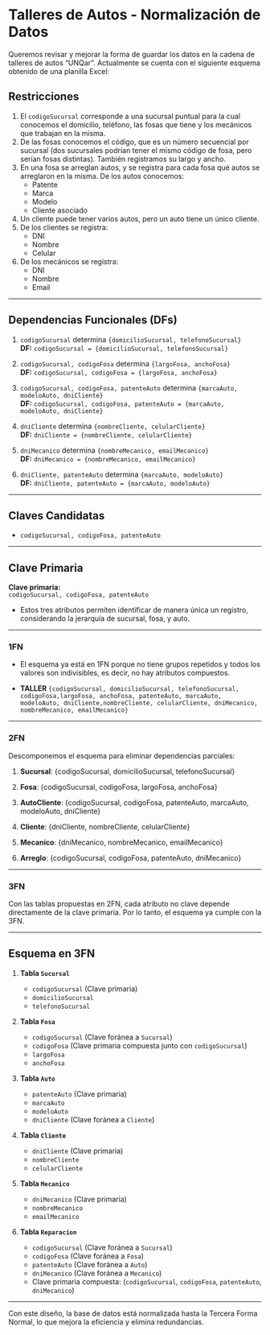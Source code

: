# Talleres de Autos - Normalización de Datos

Queremos revisar y mejorar la forma de guardar los datos en la cadena de talleres de autos “UNQar”. Actualmente se cuenta con el siguiente esquema obtenido de una planilla Excel:


## Restricciones
1. El `codigoSucursal` corresponde a una sucursal puntual para la cual conocemos el domicilio, teléfono, las fosas que tiene y los mecánicos que trabajan en la misma.
2. De las fosas conocemos el código, que es un número secuencial por sucursal (dos sucursales podrían tener el mismo código de fosa, pero serían fosas distintas). También registramos su largo y ancho.
3. En una fosa se arreglan autos, y se registra para cada fosa qué autos se arreglaron en la misma. De los autos conocemos:
   - Patente
   - Marca
   - Modelo
   - Cliente asociado
4. Un cliente puede tener varios autos, pero un auto tiene un único cliente.
5. De los clientes se registra:
   - DNI
   - Nombre
   - Celular
6. De los mecánicos se registra:
   - DNI
   - Nombre
   - Email

---

## Dependencias Funcionales (DFs)

1. `codigoSucursal` determina `{domicilioSucursal, telefonoSucursal}`  
   **DF:** `codigoSucursal = {domicilioSucursal, telefonoSucursal}`

2. `codigoSucursal, codigoFosa` determina `{largoFosa, anchoFosa}`  
   **DF:** `codigoSucursal, codigoFosa = {largoFosa, anchoFosa}`

3. `codigoSucursal, codigoFosa, patenteAuto` determina `{marcaAuto, modeloAuto, dniCliente}`  
   **DF:** `codigoSucursal, codigoFosa, patenteAuto = {marcaAuto, modeloAuto, dniCliente}`

4. `dniCliente` determina `{nombreCliente, celularCliente}`  
   **DF:** `dniCliente = {nombreCliente, celularCliente}`

5. `dniMecanico` determina `{nombreMecanico, emailMecanico}`  
   **DF:** `dniMecanico = {nombreMecanico, emailMecanico}`

6. `dniCliente, patenteAuto` determina `{marcaAuto, modeloAuto}`  
   **DF:** `dniCliente, patenteAuto = {marcaAuto, modeloAuto}`


---

## Claves Candidatas

- `codigoSucursal, codigoFosa, patenteAuto`

---

## Clave Primaria

**Clave primaria:**  
`codigoSucursal, codigoFosa, patenteAuto`


- Estos tres atributos permiten identificar de manera única un registro, considerando la jerarquía de sucursal, fosa, y auto.

---

### 1FN

- El esquema ya está en 1FN porque no tiene grupos repetidos y todos los valores son indivisibles, es decir, no hay atributos compuestos.

- **TALLER** `{codigoSucursal, domicilioSucursal, telefonoSucursal, codigoFosa,largoFosa, anchoFosa, patenteAuto, marcaAuto, modeloAuto, dniCliente,nombreCliente, celularCliente, dniMecanico, nombreMecanico, emailMecanico}`



---

### 2FN

Descomponemos el esquema para eliminar dependencias parciales:

1. **Sucursal**: {codigoSucursal, domicilioSucursal, telefonoSucursal}

2. **Fosa**: {codigoSucursal, codigoFosa, largoFosa, anchoFosa}

3. **AutoCliente**: {codigoSucursal, codigoFosa, patenteAuto, marcaAuto, modeloAuto, dniCliente}

4. **Cliente**: {dniCliente, nombreCliente, celularCliente}

5. **Mecanico**: {dniMecanico, nombreMecanico, emailMecanico}

6. **Arreglo**: {codigoSucursal, codigoFosa, patenteAuto, dniMecanico}

---

### 3FN

Con las tablas propuestas en 2FN, cada atributo no clave depende directamente de la clave primaria. Por lo tanto, el esquema ya cumple con la 3FN.

---

## Esquema en 3FN

1. **Tabla `Sucursal`**
   - `codigoSucursal` (Clave primaria)
   - `domicilioSucursal`
   - `telefonoSucursal`

2. **Tabla `Fosa`**
   - `codigoSucursal` (Clave foránea a `Sucursal`)
   - `codigoFosa` (Clave primaria compuesta junto con `codigoSucursal`)
   - `largoFosa`
   - `anchoFosa`

3. **Tabla `Auto`**
   - `patenteAuto` (Clave primaria)
   - `marcaAuto`
   - `modeloAuto`
   - `dniCliente` (Clave foránea a `Cliente`)

4. **Tabla `Cliente`**
   - `dniCliente` (Clave primaria)
   - `nombreCliente`
   - `celularCliente`

5. **Tabla `Mecanico`**
   - `dniMecanico` (Clave primaria)
   - `nombreMecanico`
   - `emailMecanico`

6. **Tabla `Reparacion`**
   - `codigoSucursal` (Clave foránea a `Sucursal`)
   - `codigoFosa` (Clave foránea a `Fosa`)
   - `patenteAuto` (Clave foránea a `Auto`)
   - `dniMecanico` (Clave foránea a `Mecanico`)
   - Clave primaria compuesta: (`codigoSucursal`, `codigoFosa`, `patenteAuto`, `dniMecanico`)


---

Con este diseño, la base de datos está normalizada hasta la Tercera Forma Normal, lo que mejora la eficiencia y elimina redundancias.

